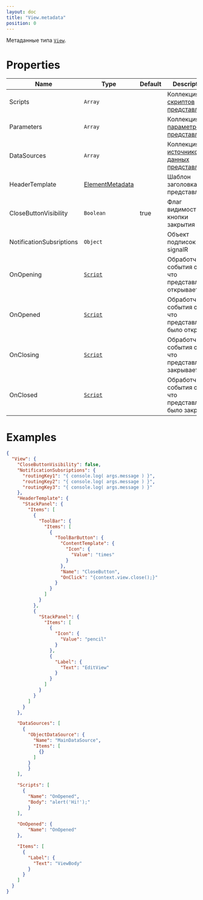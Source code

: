 ```yaml
---
layout: doc
title: "View.metadata"
position: 0
---
```


Метаданные типа [`View`](../).

# Properties

|Name|Type|Default|Description|
|----|----|-------|-----------|
|Scripts|`Array`| |Коллекция [скриптов представления](../../../Script/)|
|Parameters|`Array`| |Коллекция [параметров представления](../../../Parameters/)|
|DataSources|`Array`| |Коллекция [источников данных представления](../../../DataSources/BaseDataSource/)|
|HeaderTemplate|[ElementMetadata](../../Element/Element.metadata/)| |Шаблон заголовка представления|
|CloseButtonVisibility|`Boolean`|true|Флаг видимости кнопки закрытия|
|NotificationSubsriptions|`Object`| |Объект подписок для signalR|
|OnOpening|[`Script`](../../../Script/)| |Обработчик события о том, что представление открывается|
|OnOpened|[`Script`](../../../Script/)| |Обработчик события о том, что представление было открыто|
|OnClosing|[`Script`](../../../Script/)| |Обработчик события о том, что представление закрывается|
|OnClosed|[`Script`](../../../Script/)| |Обработчик события о том, что представление было закрыто|

# Examples

```json
{
  "View": {
    "CloseButtonVisibility": false,
    "NotificationSubsriptions": {
      "routingKey1": "{ console.log( args.message ) }",
      "routingKey2": "{ console.log( args.message ) }",
      "routingKey3": "{ console.log( args.message ) }"
    },
    "HeaderTemplate": {
      "StackPanel": {
        "Items": [
          {
            "ToolBar": {
              "Items": [
                {
                  "ToolBarButton": {
                    "ContentTemplate": {
                      "Icon": {
                        "Value": "times"
                      }
                    },
                    "Name": "CloseButton",
                    "OnClick": "{context.view.close();}"
                  }
                }
              ]
            }
          },
          {
            "StackPanel": {
              "Items": [
                {
                  "Icon": {
                    "Value": "pencil"
                  }
                },
                {
                  "Label": {
                    "Text": "EditView"
                  }
                }
              ]
            }
          }
        ]
      }
    },

    "DataSources": [
      {
        "ObjectDataSource": {
          "Name": "MainDataSource",
          "Items": [
            {}
          ]
        }
        }
    ],

    "Scripts": [
      {
        "Name": "OnOpened",
        "Body": "alert('Hi!');"
        }
    ],

    "OnOpened": {
        "Name": "OnOpened"
    },

    "Items": [
      {
        "Label": {
          "Text": "ViewBody"
        }
      }
    ]
  }
}
```
